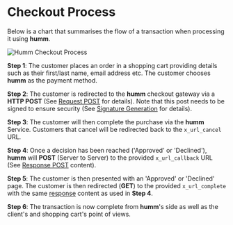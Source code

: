 # Checkout Process

Below is a chart that summarises the flow of a transaction when processing it using **humm**.

<img src="/img/api/1.png" alt="Humm Checkout Process">

<!-- **NOTE:** We have included a sample cURL script that you can use to test the **humm** sandbox gateway. You can find the script under [Sample cURL Script](../developer_resources/sample_curl.md) -->

 **Step 1**: The customer places an order in a shopping cart providing details such as their first/last name, email address etc. The customer chooses **humm** as the payment method.

 **Step 2**: The customer is redirected to the **humm** checkout gateway via a **HTTP POST** (See <a href="/developer_resources/gateway_reference/#request-post">Request POST</a> for details). Note that this post needs to be signed to ensure security (See <a href="/developer_resources/signature_generation/">Signature Generation</a> for details).

 **Step 3**: The customer will then complete the purchase via the **humm** Service. Customers that cancel will be redirected back to the <code>x_url_cancel</code> URL.

**Step 4**: Once a decision has been reached ('Approved' or 'Declined'), **humm** will **POST** (Server to Server) to the provided <code>x_url_callback</code> URL  (See <a href="/developer_resources/gateway_reference/#post-and-get-responses">Response POST</a> content).  

**Step 5**: The customer is then presented with an 'Approved' or 'Declined' page.  The customer is then redirected (**GET**) to the provided <code>x_url_complete</code> with the same <a href="/developer_resources/gateway_reference/#post-and-get-responses">response</a> content as used in **Step 4**.  

 **Step 6**: The transaction is now complete from **humm**'s side as well as the client's and shopping cart's point of views.
